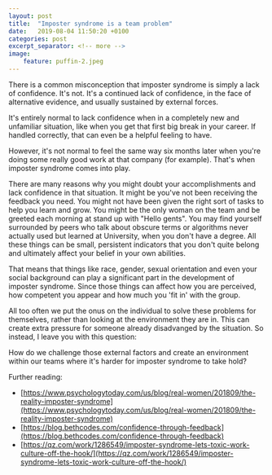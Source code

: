 ```yaml
---
layout: post
title:  "Imposter syndrome is a team problem"
date:   2019-08-04 11:50:20 +0100
categories: post
excerpt_separator: <!-- more -->
image:
    feature: puffin-2.jpeg
---
```


There is a common misconception that imposter syndrome is simply a lack of
confidence. It's not. It's a continued lack of confidence, in the face of alternative evidence, and
usually sustained by external forces.

<!-- more -->
It's entirely normal to lack confidence when in a completely new and unfamiliar
situation, like when you get that first big break in your career. If handled
correctly, that can even be a helpful feeling to have.

However, it's not normal to feel the same way six months later when you're doing
some really good work at that company (for example). That's when imposter syndrome comes into
play.

There are many reasons why you might doubt your accomplishments and lack
confidence in that situation. It might be you've not been receiving the feedback you need. You might not have
been given the right sort of tasks to help you learn and grow. You might be the
only woman on the team and be greeted each morning at stand up with "Hello
gents". You may find yourself surrounded by peers who talk about obscure terms
or algorithms never actually used but learned at University, when you don't have a degree. All these things can be small, persistent indicators that you don't quite belong and ultimately affect your belief in your own abilities.

That means that things like race, gender, sexual orientation and even your social background 
can play a significant part in the development of imposter syndrome. Since those things can affect how you are perceived, how competent you appear and how much you 'fit in' with the group.

All too often we put the onus on the individual to solve these problems for themselves, rather than looking at the environment they are in. This can create extra pressure for someone already disadvanged by the situation. So instead, I leave you with this question:

How do we challenge those external factors and create an environment within our teams where it's harder for imposter syndrome to take hold?


Further reading:
* [https://www.psychologytoday.com/us/blog/real-women/201809/the-reality-imposter-syndrome](https://www.psychologytoday.com/us/blog/real-women/201809/the-reality-imposter-syndrome)
* [https://blog.bethcodes.com/confidence-through-feedback](https://blog.bethcodes.com/confidence-through-feedback)
* [https://qz.com/work/1286549/imposter-syndrome-lets-toxic-work-culture-off-the-hook/](https://qz.com/work/1286549/imposter-syndrome-lets-toxic-work-culture-off-the-hook/)

